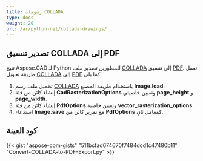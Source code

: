 ```yaml
---
title: رسومات COLLADA
type: docs
weight: 20
url: /ar/python-net/collada-drawings/
---
```


## **تصدير تنسيق COLLADA إلى PDF**

تتيح Aspose.CAD لـ Python للمطورين تصدير ملف [COLLADA](https://docs.fileformat.com/3d/dae/) إلى تنسيق [PDF](https://docs.fileformat.com/pdf/). تعمل طريقة تحويل [COLLADA](https://docs.fileformat.com/3d/dae/) إلى [PDF](https://docs.fileformat.com/pdf/) كما يلي:

1. تحميل ملف رسم [COLLADA](https://docs.fileformat.com/3d/dae/) باستخدام طريقة المصنع **Image.load**.
1. إنشاء كائن من فئة **CadRasterizationOptions** وتعيين خاصيتي **page_height** و **page_width**.
1. إنشاء كائن من فئة **PdfOptions** وتعيين خاصية **vector_rasterization_options**.
1. استدعاء **Image.save** مع تمرير كائن من **PdfOptions** كمعامل ثانٍ.

## كود العينة

{{< gist "aspose-com-gists" "511bcfad674670f7484dcd1c47480b11" "Convert-COLLADA-to-PDF-Export.py" >}}
